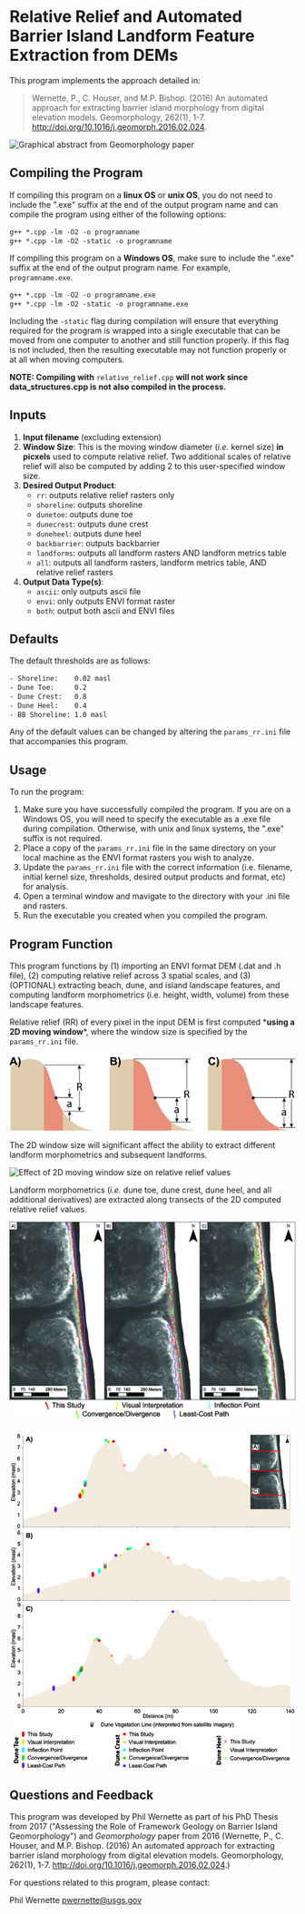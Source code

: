 # Relative Relief and Automated Barrier Island Landform Feature Extraction from DEMs

This program implements the approach detailed in:

> Wernette, P., C. Houser, and M.P. Bishop. (2016) An automated approach for extracting barrier island morphology from digital elevation models. Geomorphology, 262(1), 1-7. http://doi.org/10.1016/j.geomorph.2016.02.024.

![Graphical abstract from *Geomorphology* paper](/images/featureextractiongraphicalabstract.png)

## Compiling the Program

If compiling this program on a **linux OS** or **unix OS**, you do not need to include the ".exe" suffix at the end of the output program name and can compile the program using either of the following options:
```
g++ *.cpp -lm -O2 -o programname
g++ *.cpp -lm -O2 -static -o programname
```

If compiling this program on a **Windows OS**, make sure to include the ".exe" suffix at the end of the output program name. For example, `programname.exe`.
```
g++ *.cpp -lm -O2 -o programname.exe
g++ *.cpp -lm -O2 -static -o programname.exe
```

Including the `-static` flag during compilation will ensure that everything required for the program is wrapped into a single executable that can be moved from one computer to another and still function properly. If this flag is not included, then the resulting executable may not function properly or at all when moving computers.

**NOTE: Compiling with** ```relative_relief.cpp``` **will not work since data_structures.cpp is not also compiled in the process.**

## Inputs

1. **Input filename** (excluding extension)
2. **Window Size**: This is the moving window diameter (*i.e.* kernel size) **in picxels** used to compute relative relief. Two additional scales of relative relief will also be computed by adding 2 to this user-specified window size.
3. **Desired Output Product**:
	- `rr`: outputs relative relief rasters only
	- `shoreline`: outputs shoreline
	- `dunetoe`: outputs dune toe
	- `dunecrest`: outputs dune crest
	- `duneheel`: outputs dune heel
	- `backbarrier`: outputs backbarrier
	- `landforms`: outputs all landform rasters AND landform metrics table
	- `all`: outputs all landform rasters, landform metrics table, AND relative relief rasters
4. **Output Data Type(s)**:
	- `ascii`: only outputs ascii file
	- `envi`:  only outputs ENVI format raster
	- `both`: output both ascii and ENVI files


## Defaults

The default thresholds are as follows:
	
	- Shoreline:    0.02 masl
	- Dune Toe:     0.2
	- Dune Crest:   0.8
	- Dune Heel:    0.4
	- BB Shoreline: 1.0 masl

Any of the default values can be changed by altering the ```params_rr.ini``` file that accompanies this program.

## Usage
To run the program:
1. Make sure you have successfully compiled the program. If you are on a Windows OS, you will need to specify the executable as a .exe file during compilation. Otherwise, with unix and linux systems, the ".exe" suffix is not required.
2. Place a copy of the `params_rr.ini` file in the same directory on your local machine as the ENVI format rasters you wish to analyze.
3. Update the `params_rr.ini` file with the correct information (i.e. filename, initial kernel size, thresholds, desired output products and format, etc) for analysis.
4. Open a terminal window and mavigate to the directory with your .ini file and rasters.
5. Run the executable you created when you compiled the program.

## Program Function

This program functions by (1) importing an ENVI format DEM (.dat and .h file), (2) computing relative relief across 3 spatial scales, and (3) (OPTIONAL) extracting beach, dune, and island landscape features, and computing landform morphometrics (i.e. height, width, volume) from these landscape features.

Relative relief (RR) of every pixel in the input DEM is first computed \***using a 2D moving window**\*, where the window size is specified by the ```params_rr.ini``` file.

![Side profile (1D) profile of a transect through a 2D moving window](/images/Figure2.png)

The 2D window size will significant affect the ability to extract different landform morphometrics and subsequent landforms.

![Effect of 2D moving window size on relative relief values](/images/Figure3withDI.png)

Landform morphometrics (*i.e.* dune toe, dune crest, dune heel, and all additional derivatives) are extracted along transects of the 2D computed relative relief values.

![Planview map of where landform morphometrics from this paper](/images/Figure5.png)

![Profile view of where landform morphometrics from this paper align with other approaches](/images/Figure6.png)

## Questions and Feedback

This program was developed by Phil Wernette as part of his PhD Thesis from 2017 ("Assessing the Role of Framework Geology on Barrier Island Geomorphology") and *Geomorphology* paper from 2016 (Wernette, P., C. Houser, and M.P. Bishop. (2016) An automated approach for extracting barrier island morphology from digital elevation models. Geomorphology, 262(1), 1-7. http://doi.org/10.1016/j.geomorph.2016.02.024.)

For questions related to this program, please contact:

Phil Wernette [pwernette@usgs.gov]()
